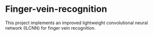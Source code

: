 # Finger-vein-recognition
This project implements an improved lightweight convolutional neural network (ILCNN) for finger vein recognition. 

